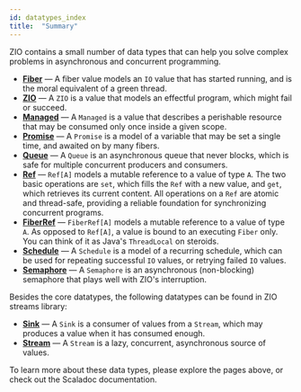 ```yaml
---
id: datatypes_index
title:  "Summary"
---
```


ZIO contains a small number of data types that can help you solve complex problems in asynchronous and concurrent programming.

 - **[Fiber](fiber.md)** — A fiber value models an `IO` value that has started running, and is the moral equivalent of a green thread.
 - **[ZIO](io.md)** — A `ZIO` is a value that models an effectful program, which might fail or succeed.
 - **[Managed](managed.md)** — A `Managed` is a value that describes a perishable resource that may be consumed only once inside a given scope.
 - **[Promise](promise.md)** — A `Promise` is a model of a variable that may be set a single time, and awaited on by many fibers.
 - **[Queue](queue.md)** — A `Queue` is an asynchronous queue that never blocks, which is safe for multiple concurrent producers and consumers.
 - **[Ref](ref.md)** — `Ref[A]` models a mutable reference to a value of type `A`. The two basic operations are `set`, which fills the `Ref` with a new value, and `get`, which retrieves its current content. All operations on a `Ref` are atomic and thread-safe, providing a reliable foundation for synchronizing concurrent programs.
 - **[FiberRef](fiberref.md)** — `FiberRef[A]` models a mutable reference to a value of type `A`. As opposed to `Ref[A]`, a value is bound to an executing `Fiber` only.  You can think of it as Java's `ThreadLocal` on steroids.
 - **[Schedule](schedule.md)** — A `Schedule` is a model of a recurring schedule, which can be used for repeating successful `IO` values, or retrying failed `IO` values.
 - **[Semaphore](semaphore.md)** — A `Semaphore` is an asynchronous (non-blocking) semaphore that plays well with ZIO's interruption.

Besides the core datatypes, the following datatypes can be found in ZIO streams library:

 - **[Sink](sink.md)** — A `Sink` is a consumer of values from a `Stream`, which may produces a value when it has consumed enough.
 - **[Stream](stream.md)** — A `Stream` is a lazy, concurrent, asynchronous source of values.

To learn more about these data types, please explore the pages above, or check out the Scaladoc documentation.
